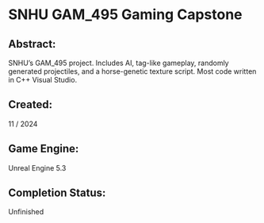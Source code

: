# SNHU GAM_495 Gaming Capstone
## Abstract:
SNHU’s GAM_495 project. Includes AI, tag-like gameplay, randomly generated projectiles, and a horse-genetic texture script. Most code written in C++ Visual Studio.
## Created:
11 / 2024
## Game Engine:
Unreal Engine 5.3
## Completion Status:
Unfinished
